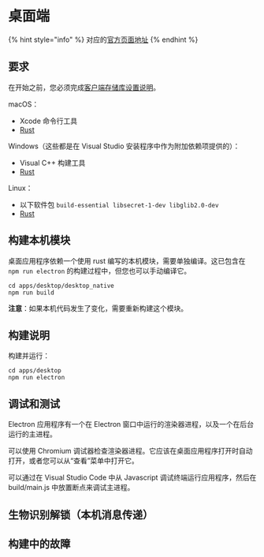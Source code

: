 # 桌面端

{% hint style="info" %}
对应的[官方页面地址](https://contributing.bitwarden.com/clients/desktop/)
{% endhint %}

## 要求 <a href="#requirements" id="requirements"></a>

在开始之前，您必须完成[客户端存储库设置说明](../)。

macOS：

* Xcode 命令行工具
* [Rust](https://www.rust-lang.org/tools/install)

Windows（这些都是在 Visual Studio 安装程序中作为附加依赖项提供的）：

* Visual C++ 构建工具
* [Rust](https://www.rust-lang.org/tools/install)

&#x20;Linux：

* 以下软件包 `build-essential libsecret-1-dev libglib2.0-dev`
* [Rust](https://www.rust-lang.org/tools/install)

## 构建本机模块 <a href="#build-native-module" id="build-native-module"></a>

桌面应用程序依赖一个使用 rust 编写的本机模块，需要单独编译。这已包含在 `npm run electron` 的构建过程中，但您也可以手动编译它。

```
cd apps/desktop/desktop_native
npm run build
```

**注意**：如果本机代码发生了变化，需要重新构建这个模块。

## 构建说明 <a href="#build-instructions" id="build-instructions"></a>

构建并运行：

```
cd apps/desktop
npm run electron
```

## 调试和测试 <a href="#debugging-and-testing" id="debugging-and-testing"></a>

Electron 应用程序有一个在 Electron 窗口中运行的渲染器进程，以及一个在后台运行的主进程。

可以使用 Chromium 调试器检查渲染器进程。它应该在桌面应用程序打开时自动打开，或者您可以从“查看”菜单中打开它。

可以通过在 Visual Studio Code 中从 Javascript 调试终端运行应用程序，然后在 build/main.js 中放置断点来调试主进程。

## 生物识别解锁（本机消息传递） <a href="#biometric-unlock-native-messaging" id="biometric-unlock-native-messaging"></a>

## 构建中的故障 <a href="#trouble-building" id="trouble-building"></a>
